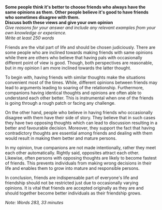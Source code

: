 **Some people think it's better to choose friends who always have the same opinions as them. Other people believe it's good to have friends who sometimes disagree with them.**  
**Discuss both these views and give your own opinion**  
*Give reasons for your answer and include any relevant examples from your own knowledge or experience.*  
*Write at least 250 words*   

Friends are the vital part of life and should be chosen judiciously. There are some people who are inclined towards making friends with same opinions while there are others who believe that having pals with occasionally different point of view is good. Though, both perspectives are reasonable, but in my opinion I am more inclined towards the latter thought.

To begin with, having friends with similar thoughts make the situations convenient most of the times. While, different opinions between friends may lead to arguments leading to soaring of the relationship. Furthermore, companions having identical thoughts and opinions are often able to understand each other better. This is instrumental when one of the friends is going through a rough patch or facing any challenge.

On the other hand, people who believe in having friends who occasionally disagree with them have their side of story. They believe that in such cases they have two opposing thoughts which can lead to discussion resulting in a better and favourable decision. Moreover, they support the fact that having contradictory thoughts are essential among friends and dealing with them would result in making them better and mature persons.

In my opinion, true companions are not made intentionally, rather they meet each other automatically. Rightly said, opposites attract each other. Likewise, often persons with opposing thoughts are likely to become fastest of friends. This prevents individuals from making wrong decisions in their life and enables them to grow into mature and responsible persons.

In conclusion, friends are indispensable part of everyone's life and friendship should not be restricted just due to occasionally varying opinions. It is vital that friends are accepted originally as they are and should together become better individuals as their friendship grows.

*Note: Words 283, 33 minutes*
